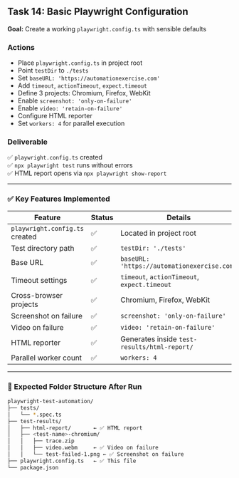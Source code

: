 ## Task 14: Basic Playwright Configuration  
**Goal:** Create a working `playwright.config.ts` with sensible defaults  

### Actions  
- Place `playwright.config.ts` in project root  
- Point `testDir` to `./tests`  
- Set `baseURL: 'https://automationexercise.com'`  
- Add `timeout`, `actionTimeout`, `expect.timeout`  
- Define 3 projects: Chromium, Firefox, WebKit  
- Enable `screenshot: 'only-on-failure'`  
- Enable `video: 'retain-on-failure'`  
- Configure HTML reporter  
- Set `workers: 4` for parallel execution  

### Deliverable  
✅ `playwright.config.ts` created  
✅ `npx playwright test` runs without errors  
✅ HTML report opens via `npx playwright show-report`  

---

### ✅ Key Features Implemented  

| Feature | Status | Details |
|---------|--------|---------|
| `playwright.config.ts` created | ✅ | Located in project root |
| Test directory path | ✅ | `testDir: './tests'` |
| Base URL | ✅ | `baseURL: 'https://automationexercise.com'` |
| Timeout settings | ✅ | `timeout`, `actionTimeout`, `expect.timeout` |
| Cross-browser projects | ✅ | Chromium, Firefox, WebKit |
| Screenshot on failure | ✅ | `screenshot: 'only-on-failure'` |
| Video on failure | ✅ | `video: 'retain-on-failure'` |
| HTML reporter | ✅ | Generates inside `test-results/html-report/` |
| Parallel worker count | ✅ | `workers: 4` |

---

### 📁 Expected Folder Structure After Run  
```bash
playwright-test-automation/
├── tests/
│   └── *.spec.ts
├── test-results/
│   ├── html-report/       ← ✅ HTML report
│   ├── <test-name>-chromium/
│   │   ├── trace.zip
│   │   ├── video.webm     ← ✅ Video on failure
│   │   └── test-failed-1.png ← ✅ Screenshot on failure
├── playwright.config.ts   ← ✅ This file
└── package.json
```

